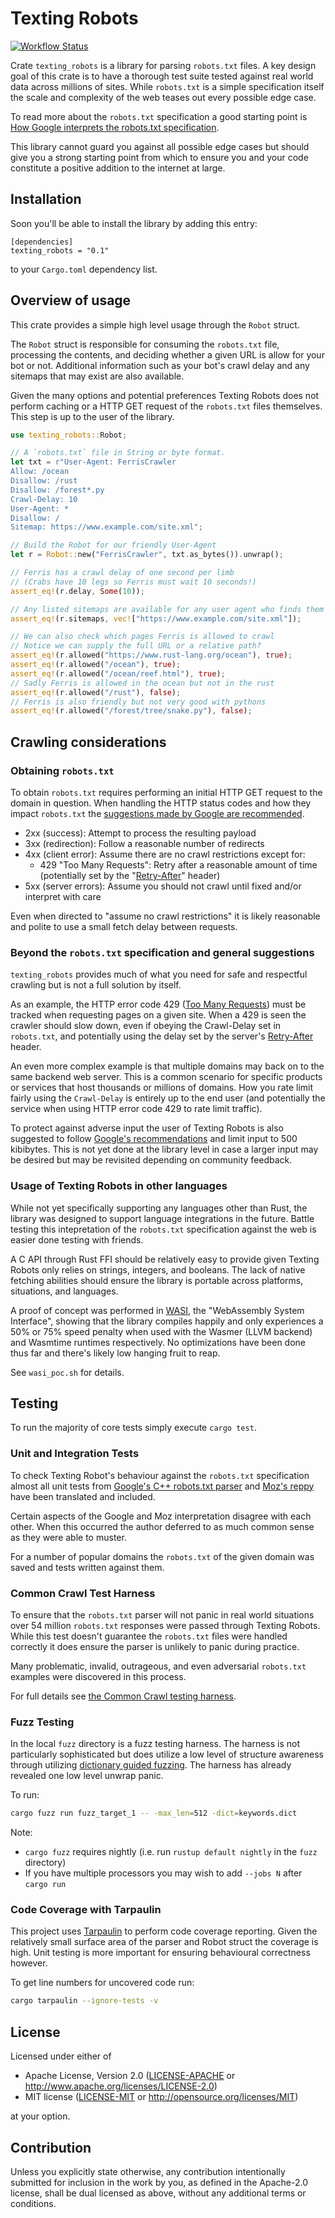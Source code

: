 # Texting Robots

[![Workflow Status](https://github.com/Smerity/texting_robots/workflows/ci/badge.svg)](https://github.com/Smerity/texting_robots/actions?query=ci)

Crate `texting_robots` is a library for parsing `robots.txt` files.
A key design goal of this crate is to have a thorough test suite tested
against real world data across millions of sites. While `robots.txt` is a
simple specification itself the scale and complexity of the web teases out
every possible edge case.

To read more about the `robots.txt` specification a good starting point is
[How Google interprets the robots.txt specification][google-spec].

This library cannot guard you against all possible edge cases but should
give you a strong starting point from which to ensure you and your code
constitute a positive addition to the internet at large.

[google-spec]: https://developers.google.com/search/docs/advanced/robots/robots_txt

## Installation

Soon you'll be able to install the library by adding this entry:

```plain
[dependencies]
texting_robots = "0.1"
```

to your `Cargo.toml` dependency list.

## Overview of usage

This crate provides a simple high level usage through the `Robot` struct.

The `Robot` struct is responsible for consuming the `robots.txt` file,
processing the contents, and deciding whether a given URL is allow for
your bot or not. Additional information such as your bot's crawl delay
and any sitemaps that may exist are also available.

Given the many options and potential preferences Texting Robots does not
perform caching or a HTTP GET request of the `robots.txt` files themselves.
This step is up to the user of the library.

```rust
use texting_robots::Robot;

// A `robots.txt` file in String or byte format.
let txt = r"User-Agent: FerrisCrawler
Allow: /ocean
Disallow: /rust
Disallow: /forest*.py
Crawl-Delay: 10
User-Agent: *
Disallow: /
Sitemap: https://www.example.com/site.xml";

// Build the Robot for our friendly User-Agent
let r = Robot::new("FerrisCrawler", txt.as_bytes()).unwrap();

// Ferris has a crawl delay of one second per limb
// (Crabs have 10 legs so Ferris must wait 10 seconds!)
assert_eq!(r.delay, Some(10));

// Any listed sitemaps are available for any user agent who finds them
assert_eq!(r.sitemaps, vec!["https://www.example.com/site.xml"]);

// We can also check which pages Ferris is allowed to crawl
// Notice we can supply the full URL or a relative path?
assert_eq!(r.allowed("https://www.rust-lang.org/ocean"), true);
assert_eq!(r.allowed("/ocean"), true);
assert_eq!(r.allowed("/ocean/reef.html"), true);
// Sadly Ferris is allowed in the ocean but not in the rust
assert_eq!(r.allowed("/rust"), false);
// Ferris is also friendly but not very good with pythons
assert_eq!(r.allowed("/forest/tree/snake.py"), false);
```

## Crawling considerations

### Obtaining `robots.txt`

To obtain `robots.txt` requires performing an initial HTTP GET request to the
domain in question. When handling the HTTP status codes and how they impact `robots.txt`
the [suggestions made by Google are recommended][google-spec].

- 2xx (success): Attempt to process the resulting payload
- 3xx (redirection): Follow a reasonable number of redirects
- 4xx (client error): Assume there are no crawl restrictions except for:
  - 429 "Too Many Requests": Retry after a reasonable amount of time
  (potentially set by the "[Retry-After](mozilla-ra)" header)
- 5xx (server errors): Assume you should not crawl until fixed and/or interpret with care

Even when directed to "assume no crawl restrictions" it is likely reasonable and
polite to use a small fetch delay between requests.

### Beyond the `robots.txt` specification and general suggestions

`texting_robots` provides much of what you need for safe and respectful
crawling but is not a full solution by itself.

As an example, the HTTP error code 429 ([Too Many Requests][mozilla-tmr]) must be
tracked when requesting pages on a given site. When a 429 is seen the crawler
should slow down, even if obeying the Crawl-Delay set in `robots.txt`, and
potentially using the delay set by the server's [Retry-After][mozilla-ra] header.

An even more complex example is that multiple domains may back on to the same
backend web server. This is a common scenario for specific products or services
that host thousands or millions of domains. How you rate limit fairly using the
`Crawl-Delay` is entirely up to the end user (and potentially the service when
using HTTP error code 429 to rate limit traffic).

To protect against adverse input the user of Texting Robots is also suggested to
follow [Google's recommendations][google-spec] and limit input to 500 kibibytes.
This is not yet done at the library level in case a larger input may be desired
but may be revisited depending on community feedback.

[mozilla-tmr]: https://developer.mozilla.org/en-US/docs/Web/HTTP/Status/429
[mozilla-ra]: https://developer.mozilla.org/en-US/docs/Web/HTTP/Headers/Retry-After

### Usage of Texting Robots in other languages

While not yet specifically supporting any languages other than Rust, the
library was designed to support language integrations in the future. Battle
testing this intepretation of the `robots.txt` specification against the web is
easier done testing with friends.

A C API through Rust FFI should be relatively easy to provide given Texting Robots
only relies on strings, integers, and booleans. The lack of native fetching abilities
should ensure the library is portable across platforms, situations, and languages.

A proof of concept was performed in [WASI][wasi], the "WebAssembly System Interface",
showing that the library compiles happily and only experiences a 50% or 75% speed penalty
when used with the Wasmer (LLVM backend) and Wasmtime runtimes respectively. No
optimizations have been done thus far and there's likely low hanging fruit to reap.

See `wasi_poc.sh` for details.

[wasi]: https://wasi.dev/

## Testing

To run the majority of core tests simply execute `cargo test`.

### Unit and Integration Tests

To check Texting Robot's behaviour against the `robots.txt` specification
almost all unit tests from [Google's C++ robots.txt parser][google-cpp] and
[Moz's reppy][moz-reppy] have been translated and included.

Certain aspects of the Google and Moz interpretation disagree with each other.
When this occurred the author deferred to as much common sense as they
were able to muster.

For a number of popular domains the `robots.txt` of the given domain was
saved and tests written against them.

[google-cpp]: https://github.com/google/robotstxt
[moz-reppy]: https://github.com/seomoz/reppy

### Common Crawl Test Harness

To ensure that the `robots.txt` parser will not panic in real world situations
over 54 million `robots.txt` responses were passed through Texting Robots.
While this test doesn't guarantee the `robots.txt` files were handled correctly
it does ensure the parser is unlikely to panic during practice.

Many problematic, invalid, outrageous, and even adversarial `robots.txt`
examples were discovered in this process.

For full details see [the Common Crawl testing harness][cc-test].

[cc-test]: https://github.com/Smerity/texting_robots_cc_test

### Fuzz Testing

In the local `fuzz` directory is a fuzz testing harness. The harness is not
particularly sophisticated but does utilize a low level of structure awareness
through utilizing [dictionary guided fuzzing][dgf]. The harness has already
revealed one low level unwrap panic.

To run:

```bash
cargo fuzz run fuzz_target_1 -- -max_len=512 -dict=keywords.dict
```

Note:

- `cargo fuzz` requires nightly (i.e. run `rustup default nightly` in the `fuzz` directory)
- If you have multiple processors you may wish to add `--jobs N` after `cargo run`

[dgf]: https://llvm.org/docs/LibFuzzer.html#dictionaries

### Code Coverage with Tarpaulin

This project uses [Tarpaulin](https://github.com/xd009642/tarpaulin) to perform
code coverage reporting. Given the relatively small surface area of the parser
and Robot struct the coverage is high. Unit testing is more important for ensuring
behavioural correctness however.

To get line numbers for uncovered code run:

```bash
cargo tarpaulin --ignore-tests -v
```


## License

Licensed under either of

 * Apache License, Version 2.0
   ([LICENSE-APACHE](LICENSE-APACHE) or http://www.apache.org/licenses/LICENSE-2.0)
 * MIT license
   ([LICENSE-MIT](LICENSE-MIT) or http://opensource.org/licenses/MIT)

at your option.

## Contribution

Unless you explicitly state otherwise, any contribution intentionally submitted
for inclusion in the work by you, as defined in the Apache-2.0 license, shall be
dual licensed as above, without any additional terms or conditions.
